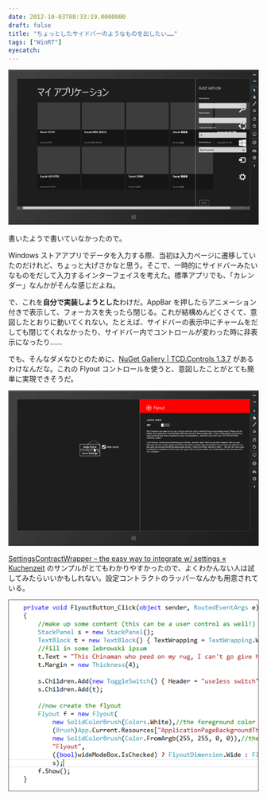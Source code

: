 ```yaml
---
date: 2012-10-03T08:33:19.0000000
draft: false
title: "ちょっとしたサイドバーのようなものを出したい……"
tags: ["WinRT"]
eyecatch: 
---
```

<p><img src="20121003081253.png" alt="f:id:daruyanagi:20121003081253p:plain" title="f:id:daruyanagi:20121003081253p:plain" class="hatena-fotolife"></p><p>書いたようで書いていなかったので。</p><p>Windows ストアアプリでデータを入力する際、当初は入力ページに遷移していたのだけれど、ちょっと大げさかなと思う。そこで、一時的にサイドバーみたいなものをだして入力するインターフェイスを考えた。標準アプリでも、「カレンダー」なんかがそんな感じだよね。</p><p>で、これを<b>自分で実装しようとした</b>わけだ。AppBar を押したらアニメーション付きで表示して、フォーカスを失ったら閉じる。これが結構めんどくさくて、意図したとおりに動いてくれない。たとえば、サイドバーの表示中にチャームをだしても閉じてくれなかったり、サイドバー内でコントロールが変わった時に非表示になったり……</p><p>でも、そんなダメなひとのために、<a href="http://nuget.org/packages/TCD.Controls">NuGet Gallery | TCD.Controls 1.3.7</a> があるわけなんだな。これの Flyout コントロールを使うと、意図したことがとても簡単に実現できそうだ。</p><p><img src="20121003082307.png" alt="f:id:daruyanagi:20121003082307p:plain" title="f:id:daruyanagi:20121003082307p:plain" class="hatena-fotolife"></p><p><a href="http://kuchenzeit.wordpress.com/2012/03/26/settingscontractwrapper-the-easy-way-to-integrate-w-settings/">SettingsContractWrapper &ndash; the easy way to integrate w/ settings &laquo; Kuchenzeit</a> のサンプルがとてもわかりやすかったので、よくわかんない人は試してみたらいいかもしれない。設定コントラクトのラッパーなんかも用意されている。</p><p><img src="20121003083033.png" alt="f:id:daruyanagi:20121003083033p:plain" title="f:id:daruyanagi:20121003083033p:plain" class="hatena-fotolife"></p>
